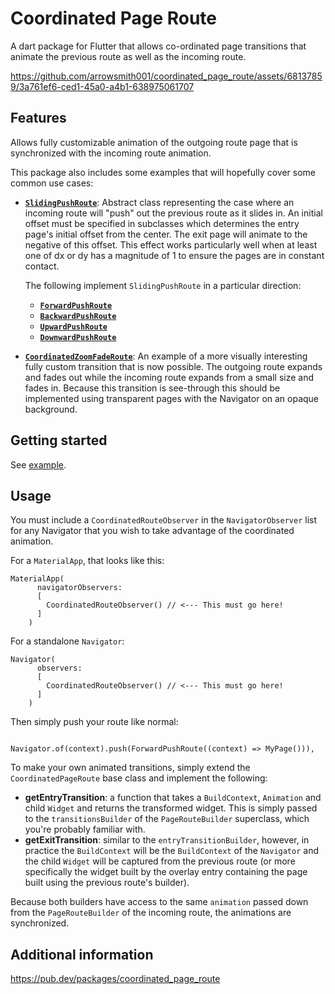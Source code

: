 # Coordinated Page Route

A dart package for Flutter that allows co-ordinated page transitions that animate the previous route as well as the incoming route.

https://github.com/arrowsmith001/coordinated_page_route/assets/68137859/3a761ef6-ced1-45a0-a4b1-638975061707

## Features

Allows fully customizable animation of the outgoing route page that is synchronized with the incoming route animation.

This package also includes some examples that will hopefully cover some common use cases:

* [**`SlidingPushRoute`**](https://github.com/arrowsmith001/coordinated_page_route/blob/755b21299df0b162886018a35ad12078ea163678/lib/src/routes/abstract/sliding_push_route.dart): Abstract class representing the case where an incoming route will "push" out the previous route as it slides in. An initial offset must be specified in subclasses which determines the entry page's initial offset from the center. The exit page will animate to the negative of this offset. This effect works particularly well when at least one of dx or dy has a magnitude of 1 to ensure the pages are in constant contact.

  The following implement `SlidingPushRoute` in a particular direction:

    * [**`ForwardPushRoute`**](https://github.com/arrowsmith001/coordinated_page_route/blob/755b21299df0b162886018a35ad12078ea163678/lib/src/routes/sliding_push_routes/forward_push_route.dart)
    * [**`BackwardPushRoute`**](https://github.com/arrowsmith001/coordinated_page_route/blob/755b21299df0b162886018a35ad12078ea163678/lib/src/routes/sliding_push_routes/backward_push_route.dart)
    * [**`UpwardPushRoute`**](https://github.com/arrowsmith001/coordinated_page_route/blob/755b21299df0b162886018a35ad12078ea163678/lib/src/routes/sliding_push_routes/upward_push_route.dart)
    * [**`DownwardPushRoute`**](https://github.com/arrowsmith001/coordinated_page_route/blob/755b21299df0b162886018a35ad12078ea163678/lib/src/routes/sliding_push_routes/downward_push_route.dart)


* [**`CoordinatedZoomFadeRoute`**](https://github.com/arrowsmith001/coordinated_page_route/blob/755b21299df0b162886018a35ad12078ea163678/lib/src/routes/coordinated_zoom_fade_route/coordinated_zoom_fade_route.dart): An example of a more visually interesting fully custom transition that is now possible. The outgoing route expands and fades out while the incoming route expands from a small size and fades in. Because this transition is see-through this should be implemented using transparent pages with the Navigator on an opaque background. 


## Getting started

See [example](https://github.com/arrowsmith001/coordinated_page_route/tree/755b21299df0b162886018a35ad12078ea163678/example/lib).


## Usage

You must include a `CoordinatedRouteObserver` in the `NavigatorObserver` list for any Navigator that you wish to take advantage of the coordinated animation.

For a `MaterialApp`, that looks like this:

```
MaterialApp(
      navigatorObservers: 
      [
        CoordinatedRouteObserver() // <--- This must go here!
      ]
    )
```

For a standalone `Navigator`:
```
Navigator(
      observers: 
      [
        CoordinatedRouteObserver() // <--- This must go here!
      ]
    )
```

Then simply push your route like normal:
```

Navigator.of(context).push(ForwardPushRoute((context) => MyPage())),

```

To make your own animated transitions, simply extend the `CoordinatedPageRoute` base class and implement the following:

* **getEntryTransition**: a function that takes a `BuildContext`, `Animation` and child `Widget` and returns the transformed widget. This is simply passed to the `transitionsBuilder` of the `PageRouteBuilder` superclass, which you're probably familiar with.
* **getExitTransition**: similar to the `entryTransitionBuilder`, however, in practice the `BuildContext` will be the `BuildContext` of the `Navigator` and the child `Widget` will be captured from the previous route (or more specifically the widget built by the overlay entry containing the page built using the previous route's builder).

Because both builders have access to the same `animation` passed down from the `PageRouteBuilder` of the incoming route, the animations are synchronized.


## Additional information

https://pub.dev/packages/coordinated_page_route
